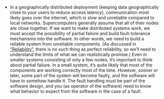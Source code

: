 *  In a geographically distributed deployment (keeping data geographically close to your users to
reduce access latency), communication most likely goes over the internet, which is slow and
unreliable compared to local networks. Supercomputers generally assume that all of their nodes are
close together. 
If we want to make distributed systems work, we must accept the possibility of partial failure and
build fault-tolerance mechanisms into the software. In other words, we need to build a reliable
system from unreliable components. (As discussed in [“Reliability”](ch01.html#sec_introduction_reliability), there is no
such thing as perfect reliability, so we’ll need to understand the limits of what we can
realistically promise.) Even in smaller systems consisting of only a few nodes, it’s important to think about partial
failure. In a small system, it’s quite likely that most of the components are working correctly most
of the time. However, sooner or later, some part of the system will become faulty, and the
software will have to somehow handle it. The fault handling must be part of the software design, and
you (as operator of the software) need to know what behavior to expect from the software in the case
of a fault.